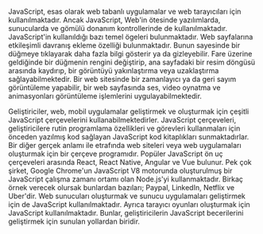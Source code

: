 JavaScript, esas olarak web tabanlı uygulamalar ve web tarayıcıları için kullanılmaktadır. Ancak JavaScript, Web'in ötesinde yazılımlarda, sunucularda ve gömülü donanım kontrollerinde de kullanılmaktadır. JavaScript'in kullanıldığı bazı temel ögeleri bulunmaktadır. Web sayfalarına etkileşimli davranış ekleme özelliği bulunmaktadır. Bunun sayesinde bir düğmeye tıklayarak daha fazla bilgi gösterir ya da gizleyebilir. Fare üzerine geldiğinde bir düğmenin rengini değiştirip, ana sayfadaki bir resim döngüsü arasında kaydırıp, bir görüntüyü yakınlaştırma veya uzaklaştırma sağlayabilmektedir. Bir web sitesinde bir zamanlayıcı ya da geri sayım görüntüleme yapabilir, bir web sayfasında ses, video oynatma ve animasyonları görüntüleme işlemlerini uygulayabilmektedir.

Geliştiriciler, web, mobil uygulamalar geliştirmek ve oluşturmak için çeşitli JavaScript çerçevelerini kullanabilmektedirler. JavaScript çerçeveleri, geliştiricilere rutin programlama özellikleri ve görevleri kullanmaları için önceden yazılmış kod sağlayan JavaScript kod kitaplıkları sunmaktadırlar. Bir diğer gerçek anlamı ile etrafında web siteleri veya web uygulamaları oluşturmak için bir çerçeve programıdır. Popüler JavaScript ön uç çerçeveleri arasında React, React Native, Angular ve Vue bulunur. Pek çok şirket, Google Chrome'un JavaScript V8 motorunda oluşturulmuş bir JavaScript çalışma zamanı ortamı olan Node.js'yi kullanmaktadır. Birkaç örnek verecek olursak bunlardan bazıları; Paypal, LinkedIn, Netflix ve Uber'dir. Web sunucuları oluşturmak ve sunucu uygulamaları geliştirmek için de JavaScript kullanılmaktadır. Ayrıca tarayıcı oyunları oluşturmak için JavaScript kullanılmaktadır. Bunlar, geliştiricilerin JavaScript becerilerini geliştirmek için sunulan yollardan biridir.